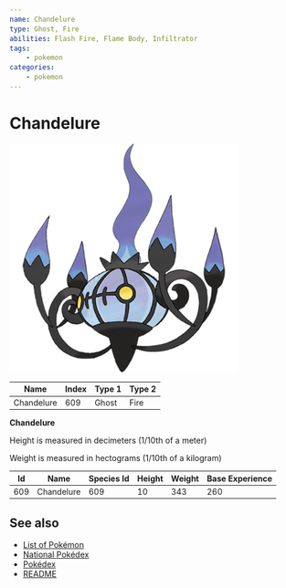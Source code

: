 ```yaml
---
name: Chandelure
type: Ghost, Fire
abilities: Flash Fire, Flame Body, Infiltrator
tags:
    - pokemon
categories:
    - pokemon
---
```


# Chandelure


![Chandelure](images/609.png)

| **Name** | **Index** | **Type 1** | **Type 2** |
|----|----|----|----|
| Chandelure | 609 | Ghost | Fire  |

**Chandelure** 


Height is measured in decimeters (1/10th of a meter)

Weight is measured in hectograms (1/10th of a kilogram)

| **Id** | **Name** | **Species Id** | **Height** | **Weight** | **Base Experience** |
|--------|----------|----------------|------------|------------|---------------------|
| 609 | Chandelure | 609 | 10 | 343 | 260 |


## See also

- [List of Pokémon](../pokemon.md)
- [National Pokédex](../national_pokedex.md)
- [Pokédex](../pokedex.md)
- [README](../README.md)
